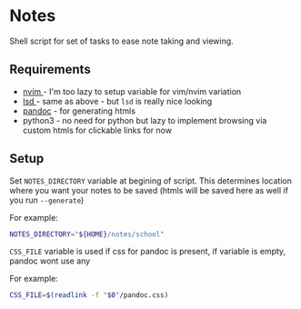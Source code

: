 # Notes

Shell script for set of tasks to ease note taking and viewing.

## Requirements

* [ nvim ](https://neovim.io/) - I'm too lazy to setup variable for vim/nvim variation
* [ lsd ](https://github.com/Peltoche/lsd) - same as above - but `lsd` is really nice looking
* [ pandoc](https://pandoc.org/) - for generating htmls
* python3 - no need for python but lazy to implement browsing via custom htmls for clickable links for now

## Setup

Set `NOTES_DIRECTORY` variable at begining of script. This determines location where you want your notes to be saved (htmls will be saved here as well if you run `--generate`)

For example:

```sh
NOTES_DIRECTORY="${HOME}/notes/school"
```

`CSS_FILE` variable is used if css for pandoc is present, if variable is empty, pandoc wont use any

For example:

```sh
CSS_FILE=$(readlink -f "$0"/pandoc.css)
```

